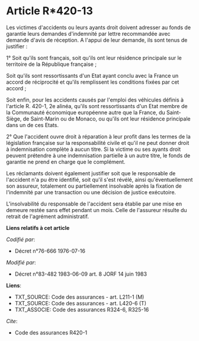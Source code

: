 # Article R*420-13

Les victimes d'accidents ou leurs ayants droit doivent adresser au fonds de garantie leurs demandes d'indemnité par lettre
recommandée avec demande d'avis de réception. A l'appui de leur demande, ils sont tenus de justifier :

1° Soit qu'ils sont français, soit qu'ils ont leur résidence principale sur le territoire de la République française ;

Soit qu'ils sont ressortissants d'un Etat ayant conclu avec la France un accord de réciprocité et qu'ils remplissent les
conditions fixées par cet accord ;

Soit enfin, pour les accidents causés par l'emploi des véhicules définis à l'article R. 420-1, 2e alinéa, qu'ils sont
ressortissants d'un Etat membre de la Communauté économique européenne autre que la France, du Saint-Siège, de Saint-Marin ou
de Monaco, ou qu'ils ont leur résidence principale dans un de ces Etats.

2° Que l'accident ouvre droit à réparation à leur profit dans les termes de la législation française sur la responsabilité
civile et qu'il ne peut donner droit à indemnisation complète à aucun titre. Si la victime ou ses ayants droit peuvent
prétendre à une indemnisation partielle à un autre titre, le fonds de garantie ne prend en charge que le complément.

Les réclamants doivent également justifier soit que le responsable de l'accident n'a pu être identifié, soit qu'il s'est
révélé, ainsi qu'éventuellement son assureur, totalement ou partiellement insolvable après la fixation de l'indemnité par une
transaction ou une décision de justice exécutoire.

L'insolvabilité du responsable de l'accident sera établie par une mise en demeure restée sans effet pendant un mois. Celle de
l'assureur résulte du retrait de l'agrément administratif.

**Liens relatifs à cet article**

_Codifié par_:

  - Décret n°76-666 1976-07-16

_Modifié par_:

  - Décret n°83-482 1983-06-09 art. 8 JORF 14 juin 1983

**Liens**:

  - TXT_SOURCE: Code des assurances - art. L211-1 (M)
  - TXT_SOURCE: Code des assurances - art. L420-6 (T)
  - TXT_ASSOCIE: Code des assurances R324-6, R325-16

_Cite_:

  - Code des assurances R420-1
